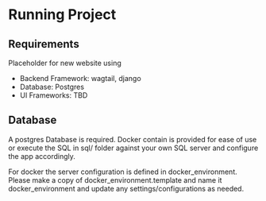 # Running Project

## Requirements

Placeholder for new website using 

- Backend Framework:  wagtail, django
- Database: Postgres 
- UI Frameworks:  TBD

## Database

A postgres Database is required.  Docker contain is provided for ease of use
or execute the SQL in sql/ folder against your own SQL server and configure
the app accordingly.

For docker the server configuration is defined in docker_environment.  Please make a copy
of docker_environment.template and name it docker_environment and update any settings/configurations
as needed.

